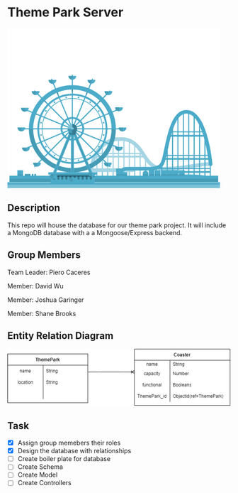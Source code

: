 # Theme Park Server

![Theme parkimage](/assets/GTY.gif)

## Description

This repo will house the database for our theme park project. It will include a MongoDB database with a a Mongoose/Express backend.

## Group Members

Team Leader: Piero Caceres

Member: David Wu

Member: Joshua Garinger

Member: Shane Brooks

## Entity Relation Diagram

![ERD](/assets/Theme%20Park%20ERD.jpg) 

## Task

- [x] Assign group memebers their roles
- [x] Design the database with relationships
- [ ] Create boiler plate for database
- [ ] Create Schema
- [ ] Create Model
- [ ] Create Controllers

